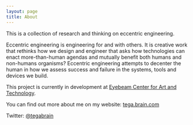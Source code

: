 ```yaml
---
layout: page
title: About
---
```



This is a collection of research and thinking on eccentric engineering.

Eccentric engineering is engineering for and with others. It is creative work that rethinks how we design and engineer that asks how technologies can enact more-than-human agendas and mutually benefit both humans and non-humans organisms? Eccentric engineering attempts to decenter the human in how we assess success and failure in the systems, tools and devices we build.

This project is currently in development at [Eyebeam Center for Art and Technology](http://eyebeam.org/).

You can find out more about me on my website: [tega.brain.com](http://tegabrain.com/)

Twitter: [@tegabrain](http://twitter.com/tegabrain)
